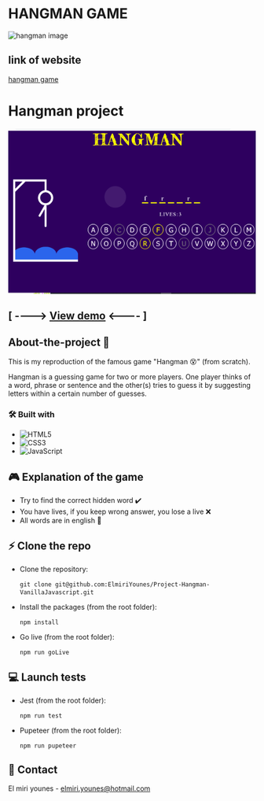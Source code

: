 # HANGMAN GAME

![hangman image](https://store-images.s-microsoft.com/image/apps.31378.14440169033196048.33ec04e1-f2d4-46ed-a05b-03b332738f93.8032cfe7-683a-4be1-8b4c-9da7dc14c2b3?q=90&w=480&h=270)

## link of website
[hangman game](https://elmiriyounes.github.io/hangman)


# Hangman project

![Screenshot of the game](./src/assets/images/screenshot.png "Screenshot of the game")

## [ ----> [View demo](https://elmiriyounes.github.io/hangman//) <---- ]

## About-the-project 🚀

This is my reproduction of the famous game "Hangman 😵" (from scratch).

Hangman is a guessing game for two or more players. One player thinks of a word, phrase or sentence and the other(s) tries to guess it by suggesting letters within a certain number of guesses.

### 🛠 Built with

* ![HTML5](https://img.shields.io/badge/html5-%23E34F26.svg?style=for-the-badge&logo=html5&logoColor=white)
* ![CSS3](https://img.shields.io/badge/css3-%231572B6.svg?style=for-the-badge&logo=css3&logoColor=white)
* ![JavaScript](https://img.shields.io/badge/javascript-%23323330.svg?style=for-the-badge&logo=javascript&logoColor=%23F7DF1E)

## 🎮 Explanation of the game

* Try to find the correct hidden word ✔️
* You have lives, if you keep wrong answer, you lose a live ❌
* All words are in english 💭


## ⚡️ Clone the repo

* Clone the repository:
    ```gitbash
    git clone git@github.com:ElmiriYounes/Project-Hangman-VanillaJavascript.git
    ```

* Install the packages (from the root folder):
    ```gitbash
    npm install
    ```

* Go live (from the root folder):
    ```gitbash
    npm run goLive
    ```

## 💻 Launch tests

* Jest (from the root folder):
    ```gitbash
    npm run test
    ```

* Pupeteer (from the root folder):
    ```gitbash
    npm run pupeteer
    ```


## 💬 Contact

El miri younes - elmiri.younes@hotmail.com